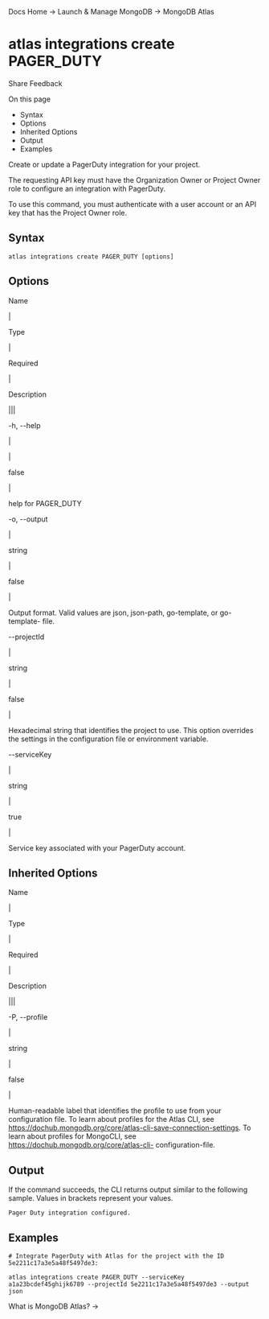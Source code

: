 Docs Home → Launch & Manage MongoDB → MongoDB Atlas

# atlas integrations create PAGER_DUTY

Share Feedback

On this page

  * Syntax
  * Options
  * Inherited Options
  * Output
  * Examples

Create or update a PagerDuty integration for your project.

The requesting API key must have the Organization Owner or Project Owner role
to configure an integration with PagerDuty.

To use this command, you must authenticate with a user account or an API key
that has the Project Owner role.

## Syntax

    
    
    atlas integrations create PAGER_DUTY [options]  
      
  
## Options

Name

|

Type

|

Required

|

Description  
  
|||  
  
-h, --help

|

|

false

|

help for PAGER_DUTY  
  
-o, --output

|

string

|

false

|

Output format. Valid values are json, json-path, go-template, or go-template-
file.  
  
\--projectId

|

string

|

false

|

Hexadecimal string that identifies the project to use. This option overrides
the settings in the configuration file or environment variable.  
  
\--serviceKey

|

string

|

true

|

Service key associated with your PagerDuty account.  
  
## Inherited Options

Name

|

Type

|

Required

|

Description  
  
|||  
  
-P, --profile

|

string

|

false

|

Human-readable label that identifies the profile to use from your
configuration file. To learn about profiles for the Atlas CLI, see
https://dochub.mongodb.org/core/atlas-cli-save-connection-settings. To learn
about profiles for MongoCLI, see https://dochub.mongodb.org/core/atlas-cli-
configuration-file.  
  
## Output

If the command succeeds, the CLI returns output similar to the following
sample. Values in brackets represent your values.

    
    
    Pager Duty integration configured.  
      
  
## Examples

    
    
    # Integrate PagerDuty with Atlas for the project with the ID 5e2211c17a3e5a48f5497de3:  
      
    atlas integrations create PAGER_DUTY --serviceKey a1a23bcdef45ghijk6789 --projectId 5e2211c17a3e5a48f5497de3 --output json  
  
What is MongoDB Atlas? →

